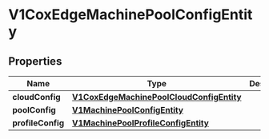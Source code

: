 # V1CoxEdgeMachinePoolConfigEntity

## Properties
Name | Type | Description | Notes
------------ | ------------- | ------------- | -------------
**cloudConfig** | [**V1CoxEdgeMachinePoolCloudConfigEntity**](V1CoxEdgeMachinePoolCloudConfigEntity.md) |  | 
**poolConfig** | [**V1MachinePoolConfigEntity**](V1MachinePoolConfigEntity.md) |  |  [optional]
**profileConfig** | [**V1MachinePoolProfileConfigEntity**](V1MachinePoolProfileConfigEntity.md) |  |  [optional]
